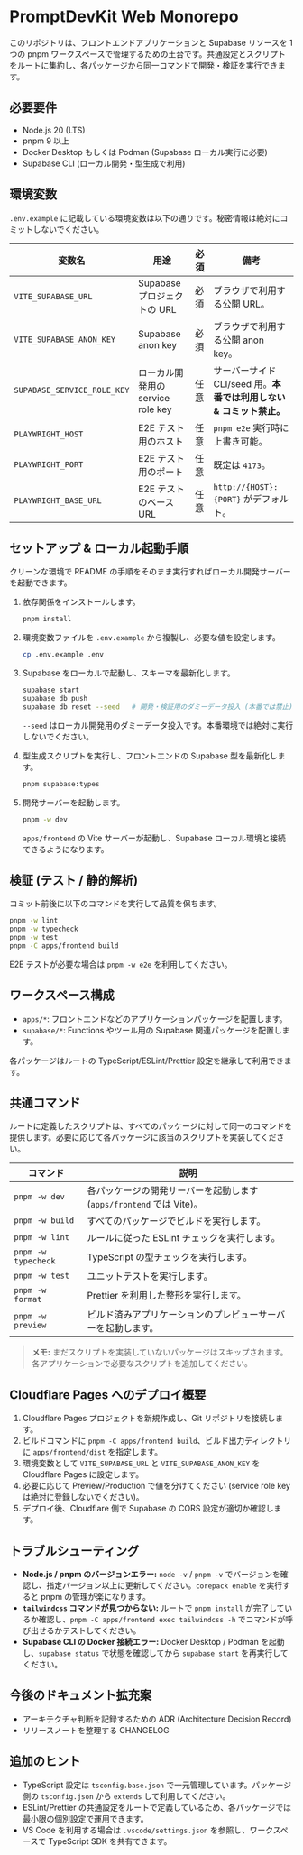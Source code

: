 # PromptDevKit Web Monorepo

このリポジトリは、フロントエンドアプリケーションと Supabase リソースを 1 つの pnpm ワークスペースで管理するための土台です。共通設定とスクリプトをルートに集約し、各パッケージから同一コマンドで開発・検証を実行できます。

## 必要要件

- Node.js 20 (LTS)
- pnpm 9 以上
- Docker Desktop もしくは Podman (Supabase ローカル実行に必要)
- Supabase CLI (ローカル開発・型生成で利用)

## 環境変数

`.env.example` に記載している環境変数は以下の通りです。秘密情報は絶対にコミットしないでください。

| 変数名 | 用途 | 必須 | 備考 |
| --- | --- | --- | --- |
| `VITE_SUPABASE_URL` | Supabase プロジェクトの URL | 必須 | ブラウザで利用する公開 URL。 |
| `VITE_SUPABASE_ANON_KEY` | Supabase anon key | 必須 | ブラウザで利用する公開 anon key。 |
| `SUPABASE_SERVICE_ROLE_KEY` | ローカル開発用の service role key | 任意 | サーバーサイド CLI/seed 用。**本番では利用しない & コミット禁止。** |
| `PLAYWRIGHT_HOST` | E2E テスト用のホスト | 任意 | `pnpm e2e` 実行時に上書き可能。 |
| `PLAYWRIGHT_PORT` | E2E テスト用のポート | 任意 | 既定は `4173`。 |
| `PLAYWRIGHT_BASE_URL` | E2E テストのベース URL | 任意 | `http://{HOST}:{PORT}` がデフォルト。 |

## セットアップ & ローカル起動手順

クリーンな環境で README の手順をそのまま実行すればローカル開発サーバーを起動できます。

1. 依存関係をインストールします。

   ```bash
   pnpm install
   ```

2. 環境変数ファイルを `.env.example` から複製し、必要な値を設定します。

   ```bash
   cp .env.example .env
   ```

3. Supabase をローカルで起動し、スキーマを最新化します。

   ```bash
   supabase start
   supabase db push
   supabase db reset --seed   # 開発・検証用のダミーデータ投入 (本番では禁止)
   ```

   `--seed` はローカル開発用のダミーデータ投入です。本番環境では絶対に実行しないでください。

4. 型生成スクリプトを実行し、フロントエンドの Supabase 型を最新化します。

   ```bash
   pnpm supabase:types
   ```

5. 開発サーバーを起動します。

   ```bash
   pnpm -w dev
   ```

   `apps/frontend` の Vite サーバーが起動し、Supabase ローカル環境と接続できるようになります。

## 検証 (テスト / 静的解析)

コミット前後に以下のコマンドを実行して品質を保ちます。

```bash
pnpm -w lint
pnpm -w typecheck
pnpm -w test
pnpm -C apps/frontend build
```

E2E テストが必要な場合は `pnpm -w e2e` を利用してください。

## ワークスペース構成

- `apps/*`: フロントエンドなどのアプリケーションパッケージを配置します。
- `supabase/*`: Functions やツール用の Supabase 関連パッケージを配置します。

各パッケージはルートの TypeScript/ESLint/Prettier 設定を継承して利用できます。

## 共通コマンド

ルートに定義したスクリプトは、すべてのパッケージに対して同一のコマンドを提供します。必要に応じて各パッケージに該当のスクリプトを実装してください。

| コマンド | 説明 |
| --- | --- |
| `pnpm -w dev` | 各パッケージの開発サーバーを起動します (`apps/frontend` では Vite)。 |
| `pnpm -w build` | すべてのパッケージでビルドを実行します。 |
| `pnpm -w lint` | ルールに従った ESLint チェックを実行します。 |
| `pnpm -w typecheck` | TypeScript の型チェックを実行します。 |
| `pnpm -w test` | ユニットテストを実行します。 |
| `pnpm -w format` | Prettier を利用した整形を実行します。 |
| `pnpm -w preview` | ビルド済みアプリケーションのプレビューサーバーを起動します。 |

> **メモ:** まだスクリプトを実装していないパッケージはスキップされます。各アプリケーションで必要なスクリプトを追加してください。

## Cloudflare Pages へのデプロイ概要

1. Cloudflare Pages プロジェクトを新規作成し、Git リポジトリを接続します。
2. ビルドコマンドに `pnpm -C apps/frontend build`、ビルド出力ディレクトリに `apps/frontend/dist` を指定します。
3. 環境変数として `VITE_SUPABASE_URL` と `VITE_SUPABASE_ANON_KEY` を Cloudflare Pages に設定します。
4. 必要に応じて Preview/Production で値を分けてください (service role key は絶対に登録しないでください)。
5. デプロイ後、Cloudflare 側で Supabase の CORS 設定が適切か確認します。

## トラブルシューティング

- **Node.js / pnpm のバージョンエラー:** `node -v` / `pnpm -v` でバージョンを確認し、指定バージョン以上に更新してください。`corepack enable` を実行すると pnpm の管理が楽になります。
- **`tailwindcss` コマンドが見つからない:** ルートで `pnpm install` が完了しているか確認し、`pnpm -C apps/frontend exec tailwindcss -h` でコマンドが呼び出せるかテストしてください。
- **Supabase CLI の Docker 接続エラー:** Docker Desktop / Podman を起動し、`supabase status` で状態を確認してから `supabase start` を再実行してください。

## 今後のドキュメント拡充案

- アーキテクチャ判断を記録するための ADR (Architecture Decision Record)
- リリースノートを整理する CHANGELOG

## 追加のヒント

- TypeScript 設定は `tsconfig.base.json` で一元管理しています。パッケージ側の `tsconfig.json` から `extends` して利用してください。
- ESLint/Prettier の共通設定をルートで定義しているため、各パッケージでは最小限の個別設定で運用できます。
- VS Code を利用する場合は `.vscode/settings.json` を参照し、ワークスペースで TypeScript SDK を共有できます。
